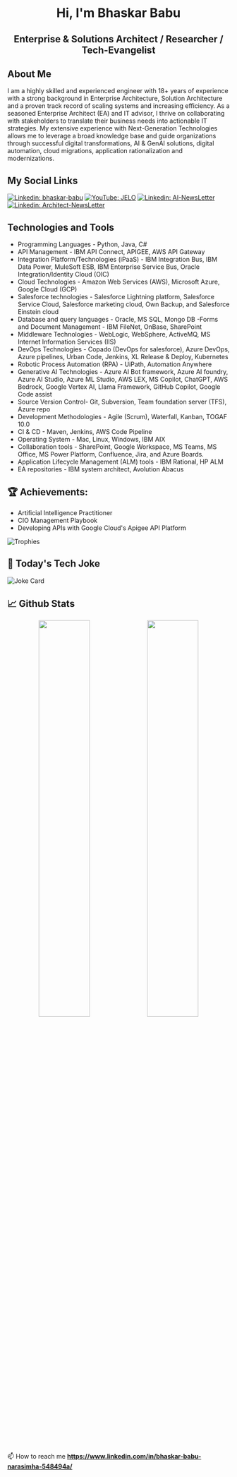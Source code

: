 <h1 align="center">Hi, I'm Bhaskar Babu </h1>

<h2 align="center"> Enterprise & Solutions Architect / Researcher / Tech-Evangelist </h2>


## About Me

I am a highly skilled and experienced engineer with 18+ years of experience with a strong background in Enterprise Architecture, Solution Architecture and a proven track record of scaling systems and increasing efficiency. As a seasoned Enterprise Architect (EA) and IT advisor, I thrive on collaborating with stakeholders to translate their business needs into actionable IT strategies. My extensive experience with Next-Generation Technologies allows me to leverage a broad knowledge base and guide organizations through successful digital transformations, AI & GenAI solutions, digital automation, cloud migrations, application rationalization and modernizations.

## 

## My Social Links

[![Linkedin: bhaskar-babu](https://img.shields.io/badge/My-Linkedin-blue?style=for-the-badge&logo=Linkedin&logoColor=white&link=https://www.linkedin.com/in/bhaskar-babu-narasimha-548494a/)](https://www.linkedin.com/in/bhaskar-babu-narasimha-548494a/) [![YouTube: JELO](https://img.shields.io/badge/My-YouTube-red?style=for-the-badge&logo=YouTube&logoColor=white&link=https://www.youtube.com/@JustEnoughLearningOnline-jelo/videos)](https://www.youtube.com/@JustEnoughLearningOnline-jelo/videos) [![Linkedin: AI-NewsLetter](https://img.shields.io/badge/My-AI_NewsLetter-green?style=for-the-badge&logo=blog&logoColor=white&link=https://www.linkedin.com/newsletters/7075963863237611520/)](https://www.linkedin.com/newsletters/7075963863237611520/) [![Linkedin: Architect-NewsLetter](https://img.shields.io/badge/My-Architecture_NewsLetter-orange?style=for-the-badge&logo=blog&logoColor=white&link=https://www.linkedin.com/newsletters/7133670871860219907/)](https://www.linkedin.com/newsletters/7133670871860219907/)


<!--[![Linkedin: My-Linked-In](https://img.shields.io/badge/-My_LinkedIn-blue?style=for-the-badge&logo=Linkedin&logoColor=white&link=https://www.linkedin.com/in/bhaskar-babu-narasimha-548494a/)](https://www.linkedin.com/in/bhaskar-babu-narasimha-548494a/) [![Linkedin: Architect Tech talks Newsletter](https://img.shields.io/badge/-My_ArchitectTechTalks_Newsletter-blue?style=for-the-badge&logo=Linkedin&logoColor=white&link=https://www.linkedin.com/newsletters/7133670871860219907/)](https://www.linkedin.com/newsletters/7133670871860219907/) [![Linkedin: AI Almanac Newsletter](https://img.shields.io/badge/-My_AI_Almanac_Newsletter-blue?style=for-the-badge&logo=Linkedin&logoColor=white&link=https://www.linkedin.com/newsletters/7075963863237611520/)](https://www.linkedin.com/newsletters/7075963863237611520/) [![Linkedin: Youtube Channel](https://img.shields.io/badge/-Our_Youtube_Channel-blue?style=for-the-badge&logo=Linkedin&logoColor=white&link=https://www.youtube.com/@JustEnoughLearningOnline-jelo/videos)](https://www.youtube.com/@JustEnoughLearningOnline-jelo/videos) -->

##

## Technologies and Tools
- Programming Languages	- Python, Java, C#
- API Management - IBM API Connect, APIGEE, AWS API Gateway
- Integration Platform/Technologies (iPaaS) -	IBM Integration Bus, IBM Data Power, MuleSoft ESB, IBM Enterprise Service Bus, Oracle Integration/Identity Cloud (OIC)
- Cloud Technologies -	Amazon Web Services (AWS), Microsoft Azure, Google Cloud (GCP) 
- Salesforce technologies -	Salesforce Lightning platform, Salesforce Service Cloud, Salesforce marketing cloud, Own Backup, and Salesforce Einstein cloud 
- Database and query languages - Oracle, MS SQL, Mongo DB
-Forms and Document Management	- IBM FileNet, OnBase, SharePoint
- Middleware Technologies	- WebLogic, WebSphere, ActiveMQ, MS Internet Information Services (IIS)
- DevOps Technologies	- Copado (DevOps for salesforce), Azure DevOps, Azure pipelines, Urban Code, Jenkins, XL Release & Deploy, Kubernetes
- Robotic Process Automation (RPA) -	UiPath, Automation Anywhere
- Generative AI Technologies - Azure AI Bot framework, Azure AI foundry, Azure AI Studio, Azure ML Studio, AWS LEX, MS Copilot, ChatGPT, AWS Bedrock, Google Vertex AI, Llama Framework, GitHub Copilot, Google Code assist
- Source Version Control- Git, Subversion, Team foundation server (TFS), Azure repo
- Development Methodologies -	Agile (Scrum), Waterfall, Kanban, TOGAF 10.0
- CI & CD	- Maven, Jenkins, AWS Code Pipeline
- Operating System - Mac, Linux, Windows, IBM AIX
- Collaboration tools -	SharePoint, Google Workspace, MS Teams, MS Office, MS Power Platform, Confluence, Jira, and Azure Boards.
- Application Lifecycle Management (ALM) tools -	IBM Rational, HP ALM
- EA repositories -	IBM system architect, Avolution Abacus 

##

## 🏆 Achievements:

- Artificial Intelligence Practitioner 
- CIO Management Playbook
- Developing APIs with Google Cloud's Apigee API Platform


![Trophies](https://github-profile-trophy.vercel.app/?username=bhaskarbabu0984&theme=radical)

##
## 🎉 Today's Tech Joke

![Joke Card](https://readme-jokes.vercel.app/api?theme=vue-dark)

## 📈 Github Stats
<p align="center">
  <img width="48%" src="https://github-readme-stats.vercel.app/api?username=bhaskarbabu0984&show_icons=true&hide_border=true&theme=gotham" />
  <img width="48%" src="https://github-readme-streak-stats.herokuapp.com/?user=bhaskarbabu0984&hide_border=true&theme=gotham" />
</p>

📫 How to reach me **https://www.linkedin.com/in/bhaskar-babu-narasimha-548494a/**

<!--
**bhaskarbabu0984/bhaskarbabu0984** is a ✨ _special_ ✨ repository because its `README.md` (this file) appears on your GitHub profile.

Here are some ideas to get you started:

- 🔭 I’m currently working on ...
- 🌱 I’m currently learning ...
- 👯 I’m looking to collaborate on ...
- 🤔 I’m looking for help with ...
- 💬 Ask me about ...
- 📫 How to reach me: ...
- 😄 Pronouns: ...
- ⚡ Fun fact: ...
-->
